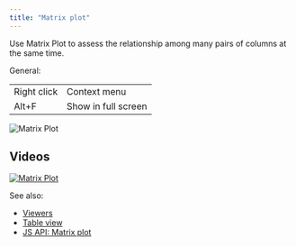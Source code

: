 ```yaml
---
title: "Matrix plot"
---
```


Use Matrix Plot to assess the relationship among many pairs of columns at the same time.

General:

|             |                     |
|-------------|---------------------|
| Right click | Context menu        |
| Alt+F       | Show in full screen |

![Matrix Plot](../../uploads/viewers/matrix-plot.png "Matrix Plot")

## Videos

[![Matrix Plot](../../uploads/youtube/visualizations2.png "Open on Youtube")](https://www.youtube.com/watch?v=7MBXWzdC0-I&t=1653s)

See also:

* [Viewers](../viewers/viewers.md)
* [Table view](../../datagrok/navigation/table-view.md)
* [JS API: Matrix plot](https://public.datagrok.ai/js/samples/ui/viewers/types/matrix-plot)

